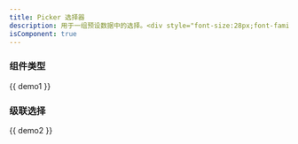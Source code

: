 ```yaml
---
title: Picker 选择器
description: 用于一组预设数据中的选择。<div style="font-size:28px;font-family:DIN-Medium;color:#0052d9;padding:8px 12px;border-radius:10px;background:#d9e1ff;display:inline-block;">^1.0.0</div>
isComponent: true
---
```


### 组件类型

{{ demo1 }}

### 级联选择

{{ demo2 }}
